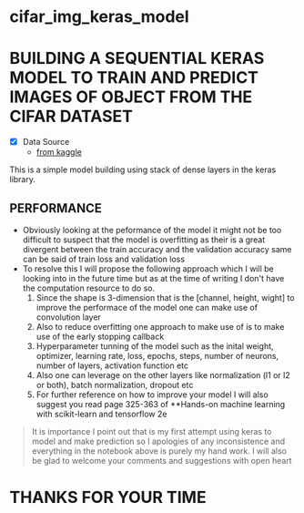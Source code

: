 # cifar_img_keras_model

# BUILDING A SEQUENTIAL KERAS MODEL TO TRAIN AND PREDICT IMAGES OF OBJECT FROM THE CIFAR DATASET

-[x] Data Source
	- [from kaggle](https://www.kaggle.com/c/cifar-10/data)

This is a simple model building using stack of dense layers in the keras library.

## PERFORMANCE
- Obviously looking at the peformance of the model it might not be too difficult to suspect that the model is overfitting as their is a great divergent between the train accuracy and the validation accuracy same can be said of train loss and validation loss
- To resolve this I will propose the following approach which I will be looking into in the future time but as at the time of writing I don't have the computation resource to do so.
	1. Since the shape is 3-dimension that is the [channel, height, wight] to improve the performace of the model one can make use of convolution layer
	2. Also to reduce overfitting one approach to make use of is to make use of the early stopping callback
	3. Hyperparameter tunning of the model such as the inital weight, optimizer, learning rate, loss, epochs, steps, number of neurons, number of layers, activation function etc
	4. Also one can leverage on the other layers like normalization (l1 or l2 or both), batch normalization, dropout etc
	5. For further reference on how to improve your model I will also suggest you read page 325-363 of **Hands-on machine learning with scikit-learn and tensorflow 2e
> It is importance I point out that is my first attempt using keras to model and make prediction so I apologies of any inconsistence and everything in the notebook above is purely my hand work.
> I will also be glad to welcome your comments and suggestions with open heart 

# THANKS FOR YOUR TIME 